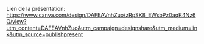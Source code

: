 Lien de la présentation:
https://www.canva.com/design/DAFEAVnhZuo/zRpSK8_EWsbPz0aqK4Nz6Q/view?utm_content=DAFEAVnhZuo&utm_campaign=designshare&utm_medium=link&utm_source=publishpresent
